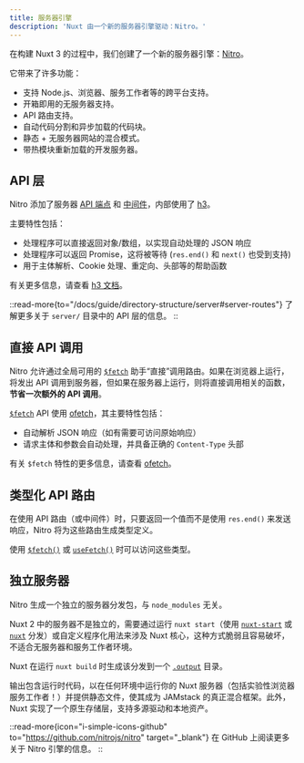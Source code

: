 ```yaml
---
title: 服务器引擎
description: 'Nuxt 由一个新的服务器引擎驱动：Nitro。'
---
```


在构建 Nuxt 3 的过程中，我们创建了一个新的服务器引擎：[Nitro](https://nitro.zhcndoc.com)。

它带来了许多功能：

- 支持 Node.js、浏览器、服务工作者等的跨平台支持。
- 开箱即用的无服务器支持。
- API 路由支持。
- 自动代码分割和异步加载的代码块。
- 静态 + 无服务器网站的混合模式。
- 带热模块重新加载的开发服务器。

## API 层

Nitro 添加了服务器 [API 端点](/docs/guide/directory-structure/server#api-routes) 和 [中间件](/docs/guide/directory-structure/server#server-middleware)，内部使用了 [h3](https://github.com/unjs/h3)。

主要特性包括：

- 处理程序可以直接返回对象/数组，以实现自动处理的 JSON 响应
- 处理程序可以返回 Promise，这将被等待 (`res.end()` 和 `next()` 也受到支持)
- 用于主体解析、Cookie 处理、重定向、头部等的帮助函数

有关更多信息，请查看 [h3 文档](https://github.com/unjs/h3)。

::read-more{to="/docs/guide/directory-structure/server#server-routes"}
了解更多关于 `server/` 目录中的 API 层的信息。
::

## 直接 API 调用

Nitro 允许通过全局可用的 [`$fetch`](/docs/api/utils/dollarfetch) 助手“直接”调用路由。如果在浏览器上运行，将发出 API 调用到服务器，但如果在服务器上运行，则将直接调用相关的函数，**节省一次额外的 API 调用**。

[`$fetch`](/docs/api/utils/dollarfetch) API 使用 [ofetch](https://github.com/unjs/ofetch)，其主要特性包括：

- 自动解析 JSON 响应（如有需要可访问原始响应）
- 请求主体和参数会自动处理，并具备正确的 `Content-Type` 头部

有关 `$fetch` 特性的更多信息，请查看 [ofetch](https://github.com/unjs/ofetch)。

## 类型化 API 路由

在使用 API 路由（或中间件）时，只要返回一个值而不是使用 `res.end()` 来发送响应，Nitro 将为这些路由生成类型定义。

使用 [`$fetch()`](/docs/api/utils/dollarfetch) 或 [`useFetch()`](/docs/api/composables/use-fetch) 时可以访问这些类型。

## 独立服务器

Nitro 生成一个独立的服务器分发包，与 `node_modules` 无关。

Nuxt 2 中的服务器不是独立的，需要通过运行 `nuxt start`（使用 [`nuxt-start`](https://www.npmjs.com/package/nuxt-start) 或 [`nuxt`](https://www.npmjs.com/package/nuxt) 分发）或自定义程序化用法来涉及 Nuxt 核心，这种方式脆弱且容易破坏，不适合无服务器和服务工作者环境。

Nuxt 在运行 `nuxt build` 时生成该分发到一个 [`.output`](/docs/guide/directory-structure/output) 目录。

输出包含运行时代码，以在任何环境中运行你的 Nuxt 服务器（包括实验性浏览器服务工作者！）并提供静态文件，使其成为 JAMstack 的真正混合框架。此外，Nuxt 实现了一个原生存储层，支持多源驱动和本地资产。

::read-more{icon="i-simple-icons-github" to="https://github.com/nitrojs/nitro" target="_blank"}
在 GitHub 上阅读更多关于 Nitro 引擎的信息。
::
